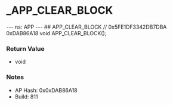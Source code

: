 # _APP_CLEAR_BLOCK

--- ns: APP --- ## APP_CLEAR_BLOCK  // 0x5FE1DF3342DB7DBA 0xDAB86A18 void APP_CLEAR_BLOCK();

### Return Value
* void

### Notes
* AP Hash: 0x0xDAB86A18
* Build: 811

